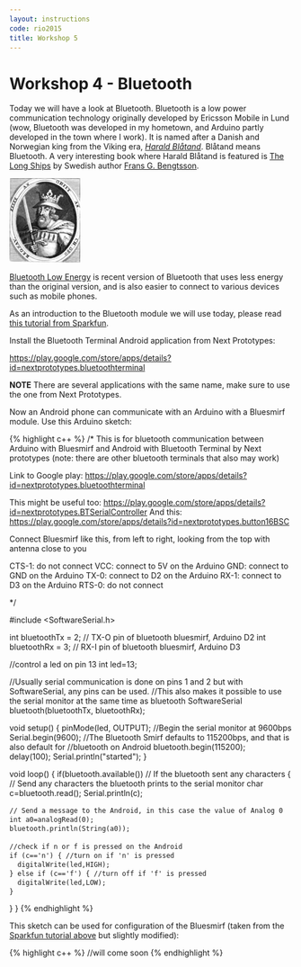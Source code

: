 ```yaml
---
layout: instructions
code: rio2015
title: Workshop 5
---
```


# Workshop 4 - Bluetooth

Today we will have a look at Bluetooth. Bluetooth is a low power communication technology originally developed by Ericsson Mobile in Lund (wow, Bluetooth was developed in my hometown, and Arduino partly developed in the town where I work). It is named after a Danish and Norwegian king from the Viking era, *[Harald Blåtand](http://en.wikipedia.org/wiki/Harald_Bluetooth)*. Blåtand means Bluetooth. A very interesting book where Harald Blåtand is featured is [The Long Ships](http://en.wikipedia.org/wiki/The_Long_Ships) by Swedish author [Frans G. Bengtsson](http://en.wikipedia.org/wiki/Frans_G._Bengtsson). 

![](gorm.jpg)

[Bluetooth Low Energy](http://en.wikipedia.org/wiki/Bluetooth_low_energy) is recent version of Bluetooth that uses less energy than the original version, and is also easier to connect to various devices such as mobile phones. 

As an introduction to the Bluetooth module we will use today, please read [this tutorial from Sparkfun](https://learn.sparkfun.com/tutorials/using-the-bluesmirf).

Install the Bluetooth Terminal Android application from Next Prototypes:

<https://play.google.com/store/apps/details?id=nextprototypes.bluetoothterminal>


**NOTE** There are several applications with the same name, make sure to use the one from Next Prototypes.

Now an Android phone can communicate with an Arduino with a Bluesmirf module. Use this Arduino sketch:

{% highlight c++ %}
/*
This is for bluetooth communication between Arduino with Bluesmirf and Android with 
Bluetooth Terminal by Next prototypes (note: there are other bluetooth terminals that 
also may work) 

Link to Google play:  https://play.google.com/store/apps/details?id=nextprototypes.bluetoothterminal


This might be useful too: https://play.google.com/store/apps/details?id=nextprototypes.BTSerialController
And this: https://play.google.com/store/apps/details?id=nextprototypes.button16BSC

Connect Bluesmirf like this, from left to right, looking from the top with antenna close to you

CTS-1: do not connect
VCC:   connect to 5V on the Arduino
GND:   connect to GND on the Arduino
TX-0:  connect to D2 on the Arduino
RX-1:  connect to D3 on the Arduino
RTS-0: do not connect

*/

#include <SoftwareSerial.h>  

int bluetoothTx = 2;  // TX-O pin of bluetooth bluesmirf, Arduino D2
int bluetoothRx = 3;  // RX-I pin of bluetooth bluesmirf, Arduino D3

//control a led on pin 13
int led=13;

//Usually serial communication is done on pins 1 and 2 but with SoftwareSerial, any pins can be used.
//This also makes it possible to use the serial monitor at the same time as bluetooth
SoftwareSerial bluetooth(bluetoothTx, bluetoothRx);

void setup()
{
  pinMode(led, OUTPUT);
  //Begin the serial monitor at 9600bps
  Serial.begin(9600); 
  //The Bluetooth Smirf defaults to 115200bps, and that is also default for
  //bluetooth on Android
  bluetooth.begin(115200);  
  delay(100);
  Serial.println("started");
}

void loop()
{
  if(bluetooth.available())  // If the bluetooth sent any characters
  {
    // Send any characters the bluetooth prints to the serial monitor
    char c=bluetooth.read();
    Serial.println(c);

    // Send a message to the Android, in this case the value of Analog 0
    int a0=analogRead(0);
    bluetooth.println(String(a0));
    
    //check if n or f is pressed on the Android
    if (c=='n') { //turn on if 'n' is pressed
      digitalWrite(led,HIGH);
    } else if (c=='f') { //turn off if 'f' is pressed
      digitalWrite(led,LOW);
    }
  }
}
{% endhighlight %}

This sketch can be used for configuration of the Bluesmirf (taken from the [Sparkfun tutorial above](https://learn.sparkfun.com/tutorials/using-the-bluesmirf) but slightly modified):

{% highlight c++ %}
//will come soon
{% endhighlight %}

